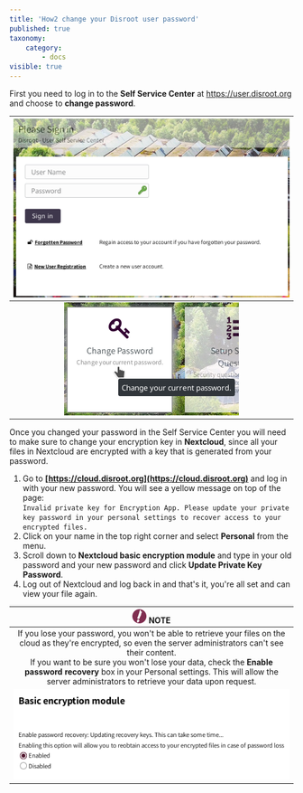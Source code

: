 ```yaml
---
title: 'How2 change your Disroot user password'
published: true
taxonomy:
    category:
        - docs
visible: true
---
```


First you need to log in to the **Self Service Center** at https://user.disroot.org and choose to **change password**.

|![](en/user.png)|
|:--:|
|![](en/change.png)|

Once you changed your password in the Self Service Center you will need to make sure to change your encryption key in **Nextcloud**, since all your files in Nextcloud are encrypted with a key that is generated from your password.
1. Go to **[https://cloud.disroot.org](https://cloud.disroot.org)** and log in with your new password.
You will see a yellow message on top of the page:<br>
`Invalid private key for Encryption App. Please update your private key password in your personal settings to recover access to your encrypted files.`
2. Click on your name in the top right corner and select **Personal** from the menu.
3. Scroll down to **Nextcloud basic encryption module** and type in your old password and your new password and click **Update Private Key Password**.
4. Log out of Nextcloud and log back in and that's it, you're all set and can view your file again.

|![](en/note.png) **NOTE**|
|:--:|
|If you lose your password, you won't be able to retrieve your files on the cloud as they're encrypted, so even the server administrators can't see their content.<br>If you want to be sure you won't lose your data, check the **Enable password recovery** box in your Personal settings. This will allow the server administrators to retrieve your data upon request.|
|![](en/bemodule.png)|
